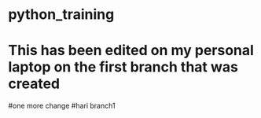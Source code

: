 # python_training
# This has been edited on my personal laptop on the first branch that was created
#one more change
#hari branch1
